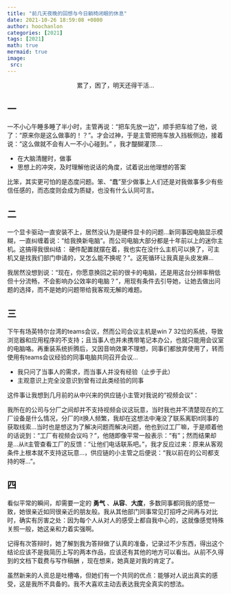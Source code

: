 ```yaml
---
title: "前几天夜晚的回想与今日躺椅闭眼的休息"
date: 2021-10-26 18:59:08 +0800
author: hoochanlon
categories: [2021]
tags: [2021]
math: true
mermaid: true
image:
 src:
---
```


<p style="text-align:center">累了，困了，明天还得干活...</p> <!-- more -->

## 一

一不小心午睡多睡了半小时，主管再说：“把车先放一边”，顺手把车给了他，说了：“原来你是这么做事的！？”。才会过神，于是主管把拖车放入挡板侧边，接着说：“这么做就不会有人一不小心碰到。” ，我才醍醐灌顶….

* 在大脑清醒时，做事
* 思想上的冲突，及时理解他说话的角度，试着说出他理想的答案

比笨，其实更可怕的是态度问题。笨、“蠢”至少做事上人们还是对我做事多少有些信任感的，而态度则会成为质疑，也没有什么认同可言。

## 二

一个显卡驱动一直安装不上，居然没认为是硬件显卡的问题…新同事因电脑显示模糊，一直纠缠着说：“给我换新电脑”。而公司电脑大部分都是十年前以上的迷你主机。这搞得我很纠结： 硬件配置就摆在着，我也实在没什么主机可以换了，可主机又是找我们部门申请的，又怎么能不换呢？”。这死循环让我真是头皮发麻…

我居然没想到说：“现在，你愿意换回之前的很卡的电脑，还是用这台分辨率稍低但十分流畅，不会影响办公效率的电脑？”，用现有条件去引导她，让她去做出问题的选择，而不是她的问题带给我客观无解的难题。

## 三

下午有场英特尔台湾的teams会议，然而公司会议主机是win 7 32位的系统，导致浏览器和应用程序的不支持；且当事人也并未携带笔记本办公，也就只能用会议室的电脑咯。再重装系统折腾后，又因音响效果不理想，同事们都放弃使用了，转而使用有teams会议经验的同事电脑共同召开会议…

* 我只问了当事人的需求，而当事人并没有经验（止步于此）
* 主观意识上完全没意识到曾有过此类经验的同事

这件事让我想到几月前的从中兴来的供应链小主管对我说的“视频会议”：

我所在的公司与分厂之间却并不支持视频会议这玩意，当时我也并不清楚现在的工厂设备是什么情况，分厂的it换人频繁，我却在这想法中淹没了联系离职it同事的获取线索…当时也是想这为了解决问题而解决问题，他也到过工厂嘛，于是顺着他的话说到：“工厂有视频会议吗？”，他随即像平常一般表示：“有”；然而结果却是…从it主管查看工厂的反馈：“让他们电话联系吧。”，我才反应过来：原来从客观条件上根本就不支持这玩意…，供应链的小主管之后便说：“我以前在的公司都支持的呀…”。

## 四

看似平常的瞬间，却需要一定的 **勇气** 、**从容**、**大度**，多数同事都同我的感觉一致，她很亲近如同很亲近的朋友般。我从其他部门同事常见打招呼之间再与对比时，确实有厉害之处：因为每个人从对人的感受上都自我中心的，这就像感觉特殊关照一般，她这亲和力着实强啊。

记得有次答辩时，她了解到我为答辩做了认真的准备，记录过不少东西，得出这个结论应该不是我简历上写的两本作品，应该还有其他的地方可以看出。从前不久得到的文档下载费与写作稿酬 ，现在想来，她真是对我的肯定了。

虽然新来的人资总是吐槽咯，但她们有一个共同的优点：能够对人说出真实的感受，这是我所不具备的。我不大喜欢主动去表达我完全真实的想法。
